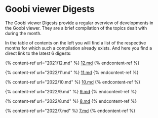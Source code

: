 # Goobi viewer Digests

The Goobi viewer Digests provide a regular overview of developments in the Goobi viewer. They are a brief compilation of the topics dealt with during the month.&#x20;

In the table of contents on the left you will find a list of the respective months for which such a compilation already exists. And here you find a direct link to the latest 6 digests:

{% content-ref url="2021/12.md" %}
[12.md](2021/12.md)
{% endcontent-ref %}

{% content-ref url="2022/11.md" %}
[11.md](2022/11.md)
{% endcontent-ref %}

{% content-ref url="2022/10.md" %}
[10.md](2022/10.md)
{% endcontent-ref %}

{% content-ref url="2022/9.md" %}
[9.md](2022/9.md)
{% endcontent-ref %}

{% content-ref url="2022/8.md" %}
[8.md](2022/8.md)
{% endcontent-ref %}

{% content-ref url="2022/7.md" %}
[7.md](2022/7.md)
{% endcontent-ref %}
